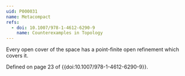 ```yaml
---
uid: P000031
name: Metacompact
refs:
  - doi: 10.1007/978-1-4612-6290-9
    name: Counterexamples in Topology
---
```


Every open cover of the space has a point-finite open refinement which covers it.

Defined on page 23 of {{doi:10.1007/978-1-4612-6290-9}}.
